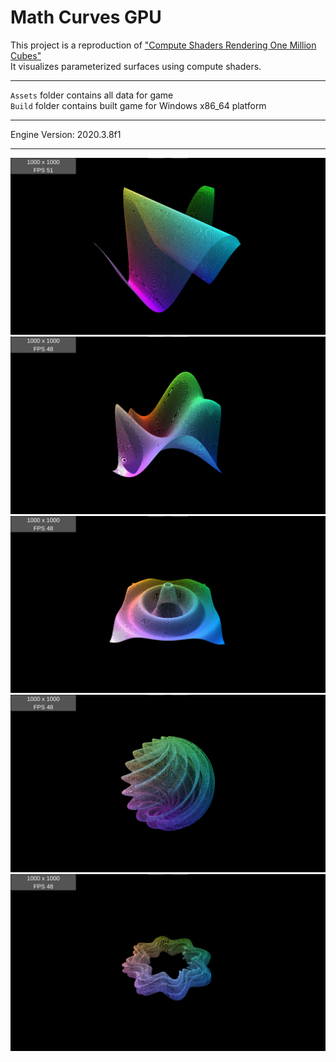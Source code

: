 # Math Curves GPU  

This project is a reproduction of ["Compute Shaders Rendering One Million Cubes"](https://catlikecoding.com/unity/tutorials/basics/compute-shaders/)  
It visualizes parameterized surfaces using compute shaders.  

------

`Assets` folder contains all data for game  
`Build` folder contains built game for Windows x86_64 platform  

------

Engine Version: 2020.3.8f1

------

![screenshot1](screenshot1.png)  
![screenshot2](screenshot2.png)  
![screenshot3](screenshot3.png)  
![screenshot4](screenshot4.png)  
![screenshot5](screenshot5.png)  